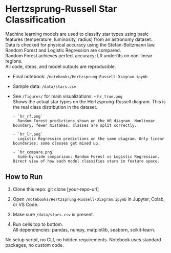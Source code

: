 # Hertzsprung-Russell Star Classification

Machine learning models are used to classify star types using basic features (temperature, luminosity, radius) from an astronomy dataset.  
Data is checked for physical accuracy using the Stefan-Boltzmann law.  
Random Forest and Logistic Regression are compared.  
Random Forest achieves perfect accuracy; LR underfits on non-linear regions.  
All code, steps, and model outputs are reproducible.  

- Final notebook: `/notebooks/Hertzsprung-Russell-Diagram.ipynb`
- Sample data: `/data/stars.csv`
- See `/figures/` for main visualizations.
      - `hr_true.png`  
        Shows the actual star types on the Hertzsprung-Russell diagram. This is the real class distribution in the dataset.

      - `hr_rf.png`  
        Random Forest predictions shown on the HR diagram. Nonlinear boundary, fewer mistakes, classes are split correctly.

      - `hr_lr.png`  
        Logistic Regression predictions on the same diagram. Only linear boundaries; some classes get mixed up.

      - `hr_compare.png`  
        Side-by-side comparison: Random Forest vs Logistic Regression. Direct view of how each model classifies stars in feature space.

## How to Run

1. Clone this repo:
   git clone [your-repo-url]

2. Open `/notebooks/Hertzsprung-Russell-Diagram.ipynb` in Jupyter, Colab, or VS Code.

3. Make sure `/data/stars.csv` is present.

4. Run cells top to bottom.  
   All dependencies: pandas, numpy, matplotlib, seaborn, scikit-learn.

No setup script, no CLI, no hidden requirements. Notebook uses standard packages, no custom code.


